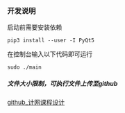 ### 开发说明

启动前需要安装依赖

```
pip3 install --user -I PyQt5
```

在控制台输入以下代码即可运行

```
sudo ./main
```

##### 文件大小限制，可执行文件上传至github

 [github_计网课程设计]( https://github.com/thirdxiaozhu/newwork_design_1 )

